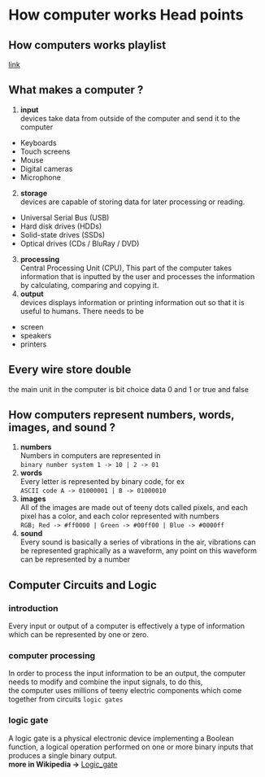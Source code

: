 # How computer works Head points

## How computers works playlist
[link](https://www.youtube.com/playlist?list=PLzdnOPI1iJNcsRwJhvksEo1tJqjIqWbN-)

## What makes a computer ?
1. **input** <br/>
devices take data from outside of the computer and send it to the computer
  -  Keyboards
  -  Touch screens
  -  Mouse
  -  Digital cameras
  -  Microphone
2. **storage** <br/>
devices are capable of storing
 data for later processing or reading.  
 - Universal Serial Bus (USB)
 - Hard disk drives (HDDs)
 - Solid-state drives (SSDs)
 - Optical drives (CDs / BluRay / DVD)
3. **processing** <br/>
Central Processing Unit (CPU), This part of the computer takes information that is inputted by the user and processes the information by calculating, comparing and copying it.
4. **output** <br/>
devices displays information or printing information out so that it is useful to humans. There needs to be
  - screen
  - speakers
  - printers

## Every wire store double
the main unit in the computer is bit
choice data 0 and 1 or true and false

## How computers represent numbers, words, images, and sound ?
1. **numbers** <br/>
Numbers in computers are represented in <br/> `binary number system 1 -> 10 | 2 -> 01`
2. **words** <br/>
Every letter is represented by binary code, for ex <br/> `ASCII code A -> 01000001 | B -> 01000010`   
3. **images** <br/>
All of the images are made out of teeny dots called pixels, and each pixel has a color, and each color represented with numbers <br/> `RGB; Red -> #ff0000 | Green -> #00ff00 | Blue -> #0000ff `
4. **sound** <br/>
Every sound is basically a series of vibrations in the air, vibrations can be represented graphically as a waveform, any point on this waveform can be represented by a number

## Computer Circuits and Logic
### introduction
Every input or output of a computer is effectively a type of information which can be represented by one or zero. <br/>
### computer processing
In order to process the input information to be an output, the computer needs to modify and combine the input signals, to do this, <br/> the computer uses millions of teeny electric components which come together from circuits `logic gates` <br/>

### logic gate
A logic gate is a physical electronic device implementing a Boolean function, a logical operation performed on one or more binary inputs that produces a single binary output.<br/>
**more in Wikipedia ->** [Logic_gate](https://en.wikipedia.org/wiki/Logic_gate)
